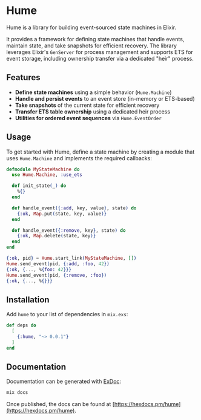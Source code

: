 # Hume

Hume is a library for building event-sourced state machines in Elixir.

It provides a framework for defining state machines that handle events, maintain state, and take snapshots for efficient recovery. The library leverages Elixir's `GenServer` for process management and supports ETS for event storage, including ownership transfer via a dedicated "heir" process.

## Features

- **Define state machines** using a simple behavior (`Hume.Machine`)
- **Handle and persist events** to an event store (in-memory or ETS-based)
- **Take snapshots** of the current state for efficient recovery
- **Transfer ETS table ownership** using a dedicated heir process
- **Utilities for ordered event sequences** via `Hume.EventOrder`

## Usage

To get started with Hume, define a state machine by creating a module that uses `Hume.Machine` and implements the required callbacks:

```elixir
defmodule MyStateMachine do
  use Hume.Machine, :use_ets

  def init_state(_) do
    %{}
  end

  def handle_event({:add, key, value}, state) do
    {:ok, Map.put(state, key, value)}
  end

  def handle_event({:remove, key}, state) do
    {:ok, Map.delete(state, key)}
  end
end

{:ok, pid} = Hume.start_link(MyStateMachine, [])
Hume.send_event(pid, {:add, :foo, 42})
{:ok, {..., %{foo: 42}}}
Hume.send_event(pid, {:remove, :foo})
{:ok, {..., %{}}}
```

## Installation

Add `hume` to your list of dependencies in `mix.exs`:

```elixir
def deps do
  [
    {:hume, "~> 0.0.1"}
  ]
end
```

## Documentation

Documentation can be generated with [ExDoc](https://github.com/elixir-lang/ex_doc):

```bash
mix docs
```

Once published, the docs can be found at [https://hexdocs.pm/hume](https://hexdocs.pm/hume).

